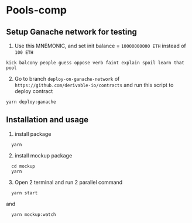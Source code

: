 # Pools-comp

## Setup Ganache network for testing
1. Use this MNEMONIC, and set init balance = `10000000000 ETH` instead of `100 ETH`
```
kick balcony people guess oppose verb faint explain spoil learn that pool
```
2. Go to branch `deploy-on-ganache-network` of `https://github.com/derivable-io/contracts` and run this script to deploy contract
```
yarn deploy:ganache
```

## Installation and usage
1. install package
```
  yarn
```

2. install mockup package
```
  cd mockup
  yarn
```

3. Open 2 terminal and run 2 parallel command
```
  yarn start
```
and
```
  yarn mockup:watch
```
